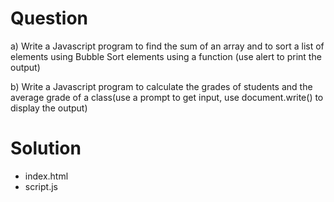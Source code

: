 # Question
a) Write a Javascript program to find the sum of an array and to sort a list of elements using Bubble Sort elements using a function (use alert to print the output)

b) Write a Javascript program to calculate the grades of students and the average grade of a class(use a prompt to get input, use document.write() to display the output)

# Solution
- index.html
- script.js
